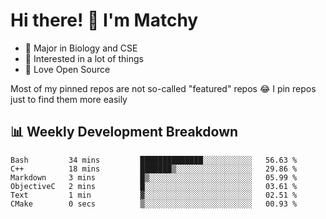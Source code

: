 # Hi there! 👋 I'm Matchy

- 🧬 Major in Biology and CSE
- 🎈 Interested in a lot of things
- 💜 Love Open Source

Most of my pinned repos are not so-called "featured" repos 😂 I pin repos just to find them more easily

## 📊 Weekly Development Breakdown

<!--START_SECTION:waka-->

```text
Bash         34 mins         ██████████████░░░░░░░░░░░   56.63 %
C++          18 mins         ███████▒░░░░░░░░░░░░░░░░░   29.86 %
Markdown     3 mins          █▒░░░░░░░░░░░░░░░░░░░░░░░   05.99 %
ObjectiveC   2 mins          █░░░░░░░░░░░░░░░░░░░░░░░░   03.61 %
Text         1 min           ▓░░░░░░░░░░░░░░░░░░░░░░░░   02.51 %
CMake        0 secs          ▒░░░░░░░░░░░░░░░░░░░░░░░░   00.93 %
```

<!--END_SECTION:waka-->
